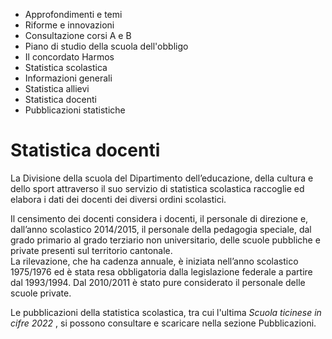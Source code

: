   * Approfondimenti e temi
  * Riforme e innovazioni
  * Consultazione corsi A e B
  * Piano di studio della scuola dell'obbligo
  * Il concordato Harmos
  * Statistica scolastica
  * Informazioni generali
  * Statistica allievi
  * Statistica docenti
  * Pubblicazioni statistiche

#  Statistica docenti

La Divisione della scuola del Dipartimento dell’educazione, della cultura e
dello sport attraverso il suo servizio di statistica scolastica raccoglie ed
elabora i dati dei docenti dei diversi ordini scolastici.

Il censimento dei docenti considera i docenti, il personale di direzione e,
dall’anno scolastico 2014/2015, il personale della pedagogia speciale, dal
grado primario al grado terziario non universitario, delle scuole pubbliche e
private presenti sul territorio cantonale.  
La rilevazione, che ha cadenza annuale, è iniziata nell’anno scolastico
1975/1976 ed è stata resa obbligatoria dalla legislazione federale a partire
dal 1993/1994. Dal 2010/2011 è stato pure considerato il personale delle
scuole private.

Le pubblicazioni della statistica scolastica, tra cui l'ultima _Scuola
ticinese in cifre 2022_ , si possono consultare e scaricare nella sezione
Pubblicazioni.


